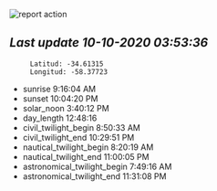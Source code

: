 ![report action](https://github.com/matiasz8/actions-for-reports/workflows/report%20action/badge.svg?branch=develop) 


## *****Last update 10-10-2020 03:53:36*****



		 Latitud: -34.61315
		 Longitud: -58.37723

 - sunrise 	 9:16:04 AM
 - sunset 	 10:04:20 PM
 - solar_noon 	 3:40:12 PM
 - day_length 	 12:48:16
 - civil_twilight_begin 	 8:50:33 AM
 - civil_twilight_end 	 10:29:51 PM
 - nautical_twilight_begin 	 8:20:19 AM
 - nautical_twilight_end 	 11:00:05 PM
 - astronomical_twilight_begin 	 7:49:16 AM
 - astronomical_twilight_end 	 11:31:08 PM
